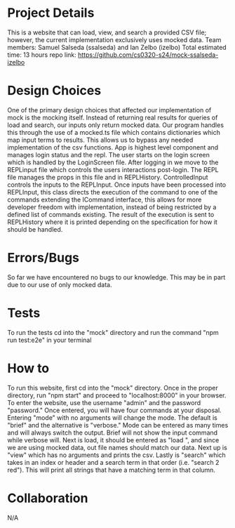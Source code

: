 

# Project Details

This is a website that can load, view, and search a provided CSV file; however, the current implementation exclusively uses mocked data.
Team members: Samuel Salseda (ssalseda) and Ian Zelbo (izelbo)
Total estimated time: 13 hours
repo link: https://github.com/cs0320-s24/mock-ssalseda-izelbo

# Design Choices

One of the primary design choices that affected our implementation of mock is the mocking itself. Instead of returning real results for queries of load and search, our inputs only return mocked data. Our program handles this through the use of a mocked.ts file which contains dictionaries which map input terms to results. This allows us to bypass any needed implementation of the csv functions. App is highest level component and manages login status and the repl. The user starts on the login screen which is handled by the LoginScreen file. After logging in we move to the REPLinput file which controls the users interactions post-login. The REPL file manages the props in this file and in REPLHistory. ControlledInput controls the inputs to the REPLInput. Once inputs have been processed into REPLInput, this class directs the execution of the command to one of the commands extending the ICommand interface, this allows for more developer freedom with implementation, instead of being restricted by a defined list of commands existing. The result of the execution is sent to REPLHistory where it is printed depending on the specification for how it should be handled.

# Errors/Bugs

So far we have encountered no bugs to our knowledge. This may be in part due to our use of only mocked data.

# Tests

To run the tests cd into the "mock" directory and run the command "npm run test:e2e" in your terminal

# How to

To run this website, first cd into the "mock" directory. Once in the proper directory, run "npm start" and proceed to "localhost:8000" in your
browser. To enter the website, use the username "admin" and the password "password." Once entered, you will have four commands at your disposal.
Entering "mode" with no arguments will change the mode. The default is "brief" and the alternative is "verbose." Mode can be entered as many times
and will always switch the output. Brief will not show the input command while verbose will. Next is load, it should be entered as "load <file>", and
since we are using mocked data, out file names should match our data. Next up is "view" which has no arguments and prints the csv. Lastly is "search" which takes in an index or header and a search term in that order (i.e. "search 2 red"). This will print all strings that have a matching term in that
column.

# Collaboration

N/A